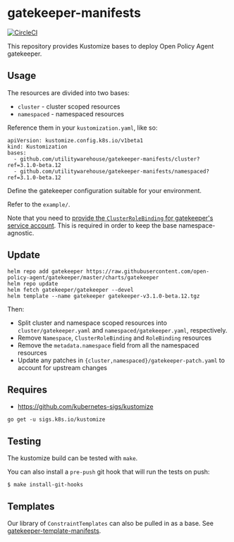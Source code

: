 # gatekeeper-manifests

[![CircleCI](https://circleci.com/gh/utilitywarehouse/gatekeeper-manifests/tree/master.svg?style=svg)](https://circleci.com/gh/utilitywarehouse/gatekeeper-manifests/tree/master)

This repository provides Kustomize bases to deploy Open Policy Agent gatekeeper.

## Usage

The resources are divided into two bases:

- `cluster` - cluster scoped resources
- `namespaced` - namespaced resources

Reference them in your `kustomization.yaml`, like so:

```
apiVersion: kustomize.config.k8s.io/v1beta1
kind: Kustomization
bases:
  - github.com/utilitywarehouse/gatekeeper-manifests/cluster?ref=3.1.0-beta.12
  - github.com/utilitywarehouse/gatekeeper-manifests/namespaced?ref=3.1.0-beta.12
```

Define the gatekeeper configuration suitable for your environment.

Refer to the `example/`.

Note that you need to [provide the `ClusterRoleBinding` for gatekeeper's service
account](example/rbac.yaml). This is required in order to keep the base namespace-agnostic.

## Update

```
helm repo add gatekeeper https://raw.githubusercontent.com/open-policy-agent/gatekeeper/master/charts/gatekeeper
helm repo update
helm fetch gatekeeper/gatekeeper --devel
helm template --name gatekeeper gatekeeper-v3.1.0-beta.12.tgz
```

Then:

- Split cluster and namespace scoped resources into `cluster/gatekeeper.yaml` and
  `namespaced/gatekeeper.yaml`, respectively.
- Remove `Namespace`, `ClusterRoleBinding` and `RoleBinding` resources
- Remove the `metadata.namespace` field from all the namespaced resources
- Update any patches in `{cluster,namespaced}/gatekeeper-patch.yaml` to account
  for upstream changes

## Requires

- https://github.com/kubernetes-sigs/kustomize

```
go get -u sigs.k8s.io/kustomize
```

## Testing

The kustomize build can be tested with `make`.

You can also install a `pre-push` git hook that will run the tests on push:

```
$ make install-git-hooks
```

## Templates

Our library of `ConstraintTemplates` can also be pulled in as a base. See [gatekeeper-template-manifests](https://github.com/utilitywarehouse/gatekeeper-template-manifests).
